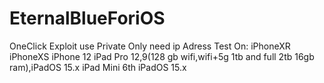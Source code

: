 # EternalBlueForiOS
OneClick Exploit use Private
Only need ip Adress 
Test On:
iPhoneXR
iPhoneXS
iPhone 12
iPad Pro 12,9(128 gb wifi,wifi+5g 1tb and full 2tb 16gb ram),iPadOS 15.x
iPad Mini 6th iPadOS 15.x
